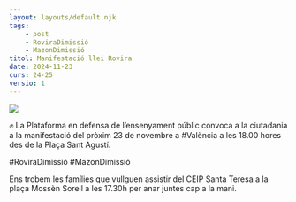 ```yaml
---
layout: layouts/default.njk
tags: 
    - post
    - RoviraDimissió
    - MazonDimissió
titol: Manifestació llei Rovira
date: 2024-11-23
curs: 24-25
versio: 1
---
```



![](/assets/imgs/2024-11-23-mani.jpg)

✊ La Plataforma en defensa de l’ensenyament públic  convoca a la ciutadania a la manifestació del pròxim 23 de novembre a #València a les 18.00 hores des de la Plaça Sant Agustí.

#RoviraDimissió
#MazonDimissió

Ens trobem les famílies que vullguen assistir del CEIP Santa Teresa a la plaça Mossèn Sorell a les 17.30h  per anar juntes cap a la mani.